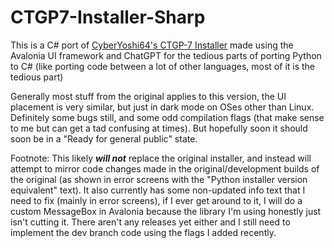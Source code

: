 # CTGP7-Installer-Sharp
This is a C# port of [CyberYoshi64's CTGP-7 Installer](https://github.com/CyberYoshi64/CTGP7-UpdateTool) made using the Avalonia UI framework and ChatGPT for the tedious parts of porting Python to C# (like porting code between a lot of other languages, most of it is the tedious part)

Generally most stuff from the original applies to this version, the UI placement is very similar, but just in dark mode on OSes other than Linux. Definitely some bugs still, and some odd compilation flags (that make sense to me but can get a tad confusing at times). But hopefully soon it should soon be in a "Ready for general public" state.

Footnote:
This likely **_will not_** replace the original installer, and instead will attempt to mirror code changes made in the original/development builds of the original (as shown in error screens with the "Python installer version equivalent" text). It also currently has some non-updated info text that I need to fix (mainly in error screens), if I ever get around to it, I will do a custom MessageBox in Avalonia because the library I'm using honestly just isn't cutting it. There aren't any releases yet either and I still need to implement the dev branch code using the flags I added recently.
